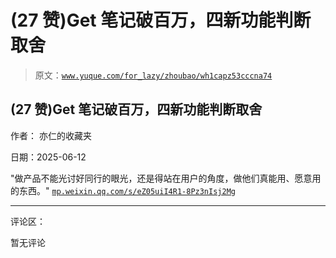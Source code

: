 # (27 赞)Get 笔记破百万，四新功能判断取舍

> 原文：[`www.yuque.com/for_lazy/zhoubao/wh1capz53cccna74`](https://www.yuque.com/for_lazy/zhoubao/wh1capz53cccna74)

## (27 赞)Get 笔记破百万，四新功能判断取舍

作者： 亦仁的收藏夹

日期：2025-06-12

"做产品不能光讨好同行的眼光，还是得站在用户的角度，做他们真能用、愿意用的东西。" [`mp.weixin.qq.com/s/eZ05uiI4R1-8Pz3nIsj2Mg`](https://mp.weixin.qq.com/s/eZ05uiI4R1-8Pz3nIsj2Mg)

* * *

评论区：

暂无评论